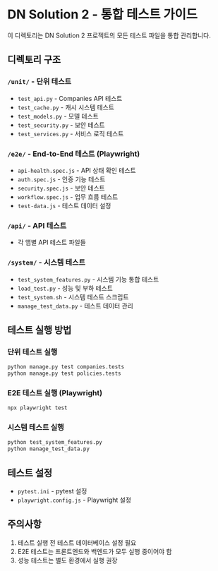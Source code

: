 # DN Solution 2 - 통합 테스트 가이드

이 디렉토리는 DN Solution 2 프로젝트의 모든 테스트 파일을 통합 관리합니다.

## 디렉토리 구조

### `/unit/` - 단위 테스트
- `test_api.py` - Companies API 테스트
- `test_cache.py` - 캐시 시스템 테스트 
- `test_models.py` - 모델 테스트
- `test_security.py` - 보안 테스트
- `test_services.py` - 서비스 로직 테스트

### `/e2e/` - End-to-End 테스트 (Playwright)
- `api-health.spec.js` - API 상태 확인 테스트
- `auth.spec.js` - 인증 기능 테스트
- `security.spec.js` - 보안 테스트
- `workflow.spec.js` - 업무 흐름 테스트
- `test-data.js` - 테스트 데이터 설정

### `/api/` - API 테스트
- 각 앱별 API 테스트 파일들

### `/system/` - 시스템 테스트
- `test_system_features.py` - 시스템 기능 통합 테스트
- `load_test.py` - 성능 및 부하 테스트
- `test_system.sh` - 시스템 테스트 스크립트
- `manage_test_data.py` - 테스트 데이터 관리

## 테스트 실행 방법

### 단위 테스트 실행
```bash
python manage.py test companies.tests
python manage.py test policies.tests
```

### E2E 테스트 실행 (Playwright)
```bash
npx playwright test
```

### 시스템 테스트 실행
```bash
python test_system_features.py
python manage_test_data.py
```

## 테스트 설정

- `pytest.ini` - pytest 설정
- `playwright.config.js` - Playwright 설정

## 주의사항

1. 테스트 실행 전 테스트 데이터베이스 설정 필요
2. E2E 테스트는 프론트엔드와 백엔드가 모두 실행 중이어야 함
3. 성능 테스트는 별도 환경에서 실행 권장

